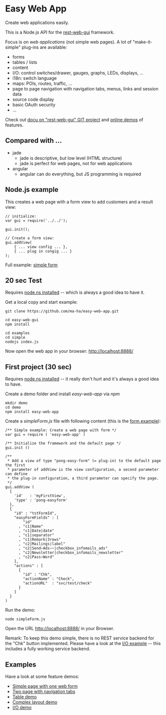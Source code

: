 # Easy Web App
Create web applications easily. 

This is a Node.js API for the [rest-web-gui](https://github.com/ma-ha/rest-web-ui) framework.

Focus is on _web applications_ (not simple web pages). A lot of "make-it-simple" plug-ins are available:
* forms
* tables / lists
* content
* I/O: control switches/drawer, gauges, graphs, LEDs, displays, ...
* i18n: switch language
* maps: POIs, routes, traffic, ...
* page to page navigation with navigation tabs, menus, links and session data
* source code display
* basic OAuth security
* ...

Check out [docu on "rest-web-gui" GIT project](https://github.com/ma-ha/rest-web-ui/) 
and [online demos](http://mh-svr.de/pong_dev) of features.

## Compared with ...
* jade
  * jade is descriptive, but low level (HTML structure)
  * jade is perfect for web pages, not for web applications
* angular 
  * angular can do everything, but JS programming is required

## Node.js example
This creates a web page with a form view to add customers and a result view:

	// initialize:
	var gui = require('../../');
	
	gui.init();
	
	// Create a form view:
	gui.addView( 
		{ ... view config ... },
		{ ... plug in congig ... }
	);	

Full example: [simple form](https://github.com/ma-ha/easy-web-app/blob/master/examples/simple/index.js)
	
## 20 sec Test
Requires [node.ns installed](https://nodejs.org/en/download/) -- which is always a good idea to have it.

Get a local copy and start example:

	git clone https://github.com/ma-ha/easy-web-app.git
	
	cd easy-web-gui
	npm install
	 
	cd examples
	cd simple
	nodejs index.js

Now open the web app in your browser: [http://localhost:8888/](http://localhost:8888/)
	
## First project (30 sec)
Requires [node.ns installed](https://nodejs.org/en/download/) -- it really don't hurt and it's always a good idea to have.

Create a demo folder and install _easy-web-app_ via _npm_

	mkdir demo
	cd demo
	npm install easy-web-app

Create a _simpleForm.js_ file with following content (this is the [form example](https://github.com/ma-ha/easy-web-app/blob/master/examples/simple/index.js)):

	/** Simple example: Create a web page with form */
	var gui = require ( 'easy-web-app' )
	
	/** Initialize the framework and the default page */
	gui.init ()
	
	/**
	 * Add a view of type "pong-easy-form" (= plug-in) to the default page the first
	 * parameter of addView is the view configuration, a second parameter can define
	 * the plug-in configuration, a third parameter can specify the page.
	 */
	gui.addView ( 
	  {
	    'id'   : 'myFirstView',
	    'type' : 'pong-easyform'
	  },
	  {
	    "id" : "tstFormId",
	    "easyFormFields" : [ 
	        "id"
	      , "c1|Name"
	      , "c1|Date|date"
	      , "c1|separator"
	      , "c1|Remark|3rows"
	      , "c2|Mailings|label"
	      , "c2|Send~Ads~~|checkbox_infomails_ads"
	      , "c2|Newsletter|checkbox_infomails_newsletter"
	      , "c2|Pass~Word" 
	    ],
	    "actions" : [ 
	      {
	        "id" : "Chk",
	        "actionName" : "Check",
	        "actionURL"  : "svc/test/check"
	      }
	    ]
	  }
	)

Run the demo:

	node simpleForm.js
	
Open the URL [http://localhost:8888/](http://localhost:8888/) in your Browser.

Remark: To keep this demo simple, there is no REST service backend for the 
"Chk" button implemented. 
Please have a look at the [I/O example](https://github.com/ma-ha/easy-web-app/blob/master/examples/io/index.js) -- 
this includes a fully working service backend.

## Examples
Have a look at some feature demos: 
* [Simple page with one web form](https://github.com/ma-ha/easy-web-app/tree/master/examples/simple)
* [Two page with navigation tabs](https://github.com/ma-ha/easy-web-app/tree/master/examples/multi-page)
* [Table demo](https://github.com/ma-ha/easy-web-app/tree/master/examples/table-demo)
* [Complex layout demo](https://github.com/ma-ha/easy-web-app/tree/master/examples/complex-layout)
* [I/O demo](https://github.com/ma-ha/easy-web-app/tree/master/examples/io)